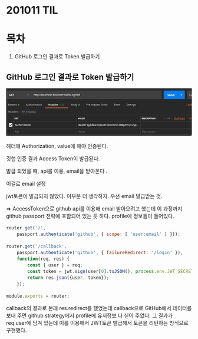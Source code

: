 # 201011 TIL

# 목차

1. GitHub 로그인 결과로 Token 발급하기

## GitHub 로그인 결과로 Token 발급하기

![201011%20TIL%20b55e346fc3a140a289575415607167ce/Untitled.png](201011%20TIL%20b55e346fc3a140a289575415607167ce/Untitled.png)

헤더에 Authorization, value에 해야 인증된다. 

깃헙 인증 결과 Access Token이 발급된다.

발급 되었을 때, api를 이용, email을 받아온다 .

이걸로 email 설정

jwt토큰이 발급되지 않았다. 이부분 더 생각하자. 우선 email 발급받는 것. 

⇒ AccessToken으로 github api를 이용해 email 받아오려고 했는데 이 과정까지 github passport 전략에 포함되어 있는 듯 하다. profile에 정보들이 들어있다. 

```jsx
router.get('/',
	passport.authenticate('github', { scope: [ 'user:email' ] }));

router.get('/callback', 
	passport.authenticate('github', { failureRedirect: '/login' }),
	function(req, res) {
		const { user } = req;
		const token = jwt.sign(user[0].toJSON(), process.env.JWT_SECRET);
		return res.json({user, token});
	});

module.exports = router;
```

callback의 결과로 본래 res.redirect를 했었는데 callback으로 GitHub에서 데이터를 보내 주면 github strategy에서 profile에 유저정보 다 싣어 주었다. 그 결과가 req.user에 담겨 있는데 이를 이용해서 JWT토큰 발급해서 토큰을 리턴하는 방식으로 구현했다.